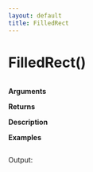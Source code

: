 ```yaml
---
layout: default
title: FilledRect
---
```


# FilledRect()

``` c

```

**Arguments**

**Returns**

**Description**

**Examples**

``` c

```

Output:

```

```

